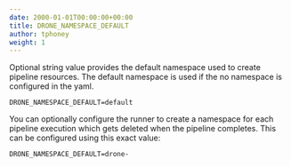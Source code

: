 ```yaml
---
date: 2000-01-01T00:00:00+00:00
title: DRONE_NAMESPACE_DEFAULT
author: tphoney
weight: 1
---
```


Optional string value provides the default namespace used to create pipeline resources. The default namespace is used if the no namespace is configured in the yaml.

```
DRONE_NAMESPACE_DEFAULT=default
```

You can optionally configure the runner to create a namespace for each pipeline execution which gets deleted when the pipeline completes. This can be configured using this exact value:

```
DRONE_NAMESPACE_DEFAULT=drone-
```